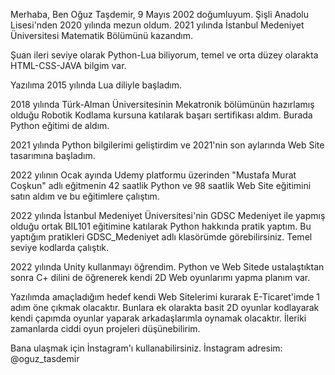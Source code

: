 Merhaba, Ben Oğuz Taşdemir, 9 Mayıs 2002 doğumluyum. Şişli Anadolu Lisesi'nden 2020 yılında mezun oldum. 2021 yılında İstanbul Medeniyet Üniversitesi Matematik Bölümünü kazandım.

Şuan ileri seviye olarak Python-Lua biliyorum, temel ve orta düzey olarakta HTML-CSS-JAVA bilgim var.

Yazılıma 2015 yılında Lua diliyle başladım. 

2018 yılında Türk-Alman Üniversitesinin Mekatronik bölümünün hazırlamış olduğu Robotik Kodlama kursuna katılarak başarı sertifikası aldım. Burada Python eğitimi de aldım.

2021 yılında Python bilgilerimi geliştirdim ve 2021'nin son aylarında Web Site tasarımına başladım.

2022 yılının Ocak ayında Udemy platformu üzerinden "Mustafa Murat Coşkun" adlı eğitmenin 42 saatlik Python ve 98 saatlik Web Site eğitimini satın aldım ve bu eğitimlere çalıştım.

2022 yılında İstanbul Medeniyet Üniversitesi'nin GDSC Medeniyet ile yapmış olduğu ortak BIL101 eğitimine katılarak Python hakkında pratik yaptım. Bu yaptığım pratikleri GDSC_Medeniyet adlı klasörümde görebilirsiniz. Temel seviye kodlarda çalıştık.

2022 yılında Unity kullanmayı öğrendim. Python ve Web Sitede ustalaştıktan sonra C+ dilini de öğrenerek kendi 2D Web oyunlarımı yapma planım var. 

Yazılımda amaçladığım hedef kendi Web Sitelerimi kurarak E-Ticaret'imde 1 adım öne çıkmak olacaktır. Bunlara ek olarakta basit 2D oyunlar kodlayarak kendi çapımda oyunlar yaparak arkadaşlarımla oynamak olacaktır. İleriki zamanlarda ciddi oyun projeleri düşünebilirim.

Bana ulaşmak için İnstagram'ı kullanabilirsiniz. İnstagram adresim: @oguz_tasdemir




